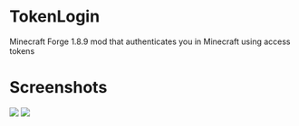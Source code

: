 # TokenLogin
Minecraft Forge 1.8.9 mod that authenticates you in Minecraft using access tokens


# Screenshots
![](https://i.imgur.com/fLxglFU.png)
![](https://i.imgur.com/zoYQctc.png)
